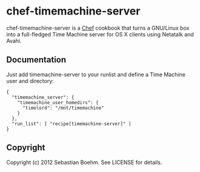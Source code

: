 chef-timemachine-server
=======================

chef-timemachine-server is a [Chef](http://www.opscode.com/chef/)
cookbook that turns a GNU/Linux box into a full-fledged Time Machine
server for OS X clients using Netatalk and Avahi.

Documentation
-------------

Just add timemachine-server to your runlist and define a Time Machine
user and directory:

    {
      "timemachine_server": {
        "timemachine_user_homedirs": {
          "timelord": "/mnt/timemachine"
        }
      },
      "run_list": [ "recipe[timemachine-server]" ]
    }

Copyright
---------

Copyright (c) 2012 Sebastian Boehm. See LICENSE for details.

